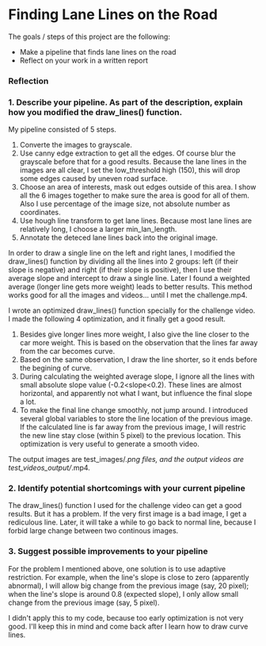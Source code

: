 
# **Finding Lane Lines on the Road** 

The goals / steps of this project are the following:
* Make a pipeline that finds lane lines on the road
* Reflect on your work in a written report


### Reflection

### 1. Describe your pipeline. As part of the description, explain how you modified the draw_lines() function.

My pipeline consisted of 5 steps.
1. Converte the images to grayscale.
2. Use canny edge extraction to get all the edges. Of course blur the grayscale before that for a good results. Because the lane lines in the images are all clear, I set the low_threshold high (150), this will drop some edges caused by uneven road surface.
3. Choose an area of interests, mask out edges outside of this area. I show all the 6 images together to make sure the area is good for all of them. Also I use percentage of the image size, not absolute number as coordinates.
4. Use hough line transform to get lane lines. Because most lane lines are relatively long, I choose a larger min_lan_length.
5. Annotate the deteced lane lines back into the original image.

In order to draw a single line on the left and right lanes, I modified the draw_lines() function by dividing all the lines into 2 groups: left (if their slope is negative) and right (if their slope is positive), then I use their average slope and intercept to draw a single line. Later I found a weighted average (longer line gets more weight) leads to better results. This method works good for all the images and videos... until I met the challenge.mp4.

I wrote an optimized draw_lines() function specially for the challenge video. I made the following 4 optimization, and it finally get a good result.
1. Besides give longer lines more weight, I also give the line closer to the car more weight. This is based on the observation that the lines far away from the car becomes curve.
2. Based on the same observation, I draw the line shorter, so it ends before the begining of curve.
3. During calculating the weighted average slope, I ignore all the lines with small absolute slope value (-0.2<slope<0.2). These lines are almost horizontal, and apparently not what I want, but influence the final slope a lot.
4. To make the final line change smoothly, not jump around. I introduced several global variables to store the line location of the previous image. If the calculated line is far away from the previous image, I will restric the new line stay close (within 5 pixel) to the previous location. This optimization is very useful to generate a smooth video.

The output images are test_images/*.png files, and the output videos are test_videos_output/*.mp4.

### 2. Identify potential shortcomings with your current pipeline

The draw_lines() function I used for the challenge video can get a good results. But it has a problem. If the very first image is a bad image, I get a rediculous line. Later, it will take a while to go back to normal line, because I forbid large change between two continous images.


### 3. Suggest possible improvements to your pipeline

For the problem I mentioned above, one solution is to use adaptive restriction. For example, when the line's slope is close to zero (apparently abnormal), I will allow big change from the previous image (say, 20 pixel); when the line's slope is around 0.8 (expected slope), I only allow small change from the previous image (say, 5 pixel).

I didn't apply this to my code, because too early optimization is not very good. I'll keep this in mind and come back after I learn how to draw curve lines.

